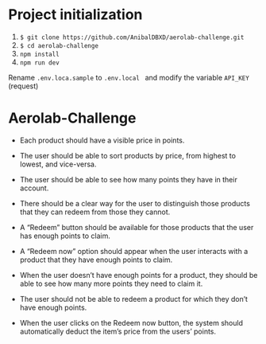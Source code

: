 # Project initialization

1. ``` $ git clone https://github.com/AnibalDBXD/aerolab-challenge.git ```
2. ``` $ cd aerolab-challenge ```
4. ``` npm install ```
5. ``` npm run dev ```

Rename ``` .env.loca.sample ``` to ```.env.local ``` and modify the variable ``` API_KEY ``` (request)

# Aerolab-Challenge

- Each product should have a visible price in points.

- The user should be able to sort products by price, from highest to lowest, and vice-versa.

- The user should be able to see how many points they have in their account.

- There should be a clear way for the user to distinguish those products that they can redeem from those they cannot.

- A “Redeem” button should be available for those products that the user has enough points to claim.

- A “Redeem now” option should appear when the user interacts with a product that they have enough points to claim.

- When the user doesn’t have enough points for a product, they should be able to see how many more points they need to claim it.

- The user should not be able to redeem a product for which they don’t have enough points.

- When the user clicks on the Redeem now button, the system should automatically deduct the item’s price from the users’ points.
